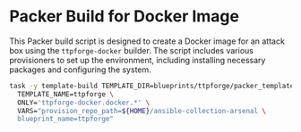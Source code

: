 # Packer Build for Docker Image

This Packer build script is designed to create a Docker image for an attack box
using the `ttpforge-docker` builder. The script includes various provisioners
to set up the environment, including installing necessary packages and
configuring the system.

```bash
task -y template-build TEMPLATE_DIR=blueprints/ttpforge/packer_templates \
  TEMPLATE_NAME=ttpforge \
  ONLY='ttpforge-docker.docker.*' \
  VARS="provision_repo_path=${HOME}/ansible-collection-arsenal \
  blueprint_name=ttpforge"
```
